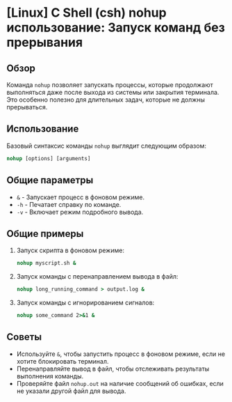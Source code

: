 # [Linux] C Shell (csh) nohup использование: Запуск команд без прерывания

## Обзор
Команда `nohup` позволяет запускать процессы, которые продолжают выполняться даже после выхода из системы или закрытия терминала. Это особенно полезно для длительных задач, которые не должны прерываться.

## Использование
Базовый синтаксис команды `nohup` выглядит следующим образом:

```csh
nohup [options] [arguments]
```

## Общие параметры
- `&` - Запускает процесс в фоновом режиме.
- `-h` - Печатает справку по команде.
- `-v` - Включает режим подробного вывода.

## Общие примеры
1. Запуск скрипта в фоновом режиме:
   ```csh
   nohup myscript.sh &
   ```

2. Запуск команды с перенаправлением вывода в файл:
   ```csh
   nohup long_running_command > output.log &
   ```

3. Запуск команды с игнорированием сигналов:
   ```csh
   nohup some_command 2>&1 &
   ```

## Советы
- Используйте `&`, чтобы запустить процесс в фоновом режиме, если не хотите блокировать терминал.
- Перенаправляйте вывод в файл, чтобы отслеживать результаты выполнения команды.
- Проверяйте файл `nohup.out` на наличие сообщений об ошибках, если не указали другой файл для вывода.